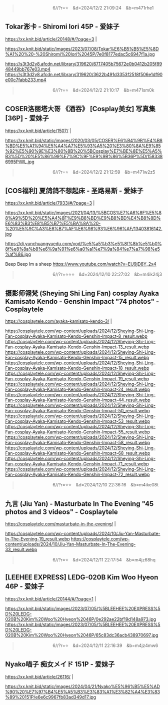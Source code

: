 
>　　　　　　　　6//?r=⭐　&d=2024/12/2 21:09:24　&b=m471rhe1
## Tokar浵卡 - Shiromi Iori 45P - 爱妹子
https://xx.knit.bid/article/20148/#/?page=3
|

https://xx.knit.bid/static/images/2023/07/08/Tokar%E6%B5%B5%E5%8D%A1%20%20-%20Shiromi%20Iori%2045P/7e0f8177edac5c6947f1a.jpg

https://s3t3d2y8.afcdn.net/library/319620/6717405b75672e0b0412b205f8948449bb767e03.mp4
https://s3t3d2y8.afcdn.net/library/319620/3622b491d3353f2518f506e1df90e00c7fabb233.mp4

>　　　　　　　　6//?r=⭐　&d=2024/12/2 21:10:17　&b=m471sm0k
## COSER洛丽塔大哥 《酒吞》 [Cosplay美女] 写真集[36P] - 爱妹子
https://xx.knit.bid/article/1507/
|

https://xx.knit.bid/static/images/2020/03/05/COSER%E6%B4%9B%E4%B8%BD%E5%A1%94%E5%A4%A7%E5%93%A5%20%E3%80%8A%E9%85%92%E5%90%9E%E3%80%8B%20%5BCosplay%E7%BE%8E%E5%A5%B3%5D%20%E5%86%99%E7%9C%9F%E9%9B%86%5B36P%5D/1583386995PiWL.jpg

>　　　　　　　　6//?r=⭐　&d=2024/12/2 21:12:59　&b=m471w2z5
## [COS福利] 夏鸽鸽不想起床 - 圣路易斯 - 爱妹子
https://xx.knit.bid/article/7933/#/?page=3
|

https://xx.knit.bid/static/images/2021/04/13/%5BCOS%E7%A6%8F%E5%88%A9%5D%20%E5%A4%8F%E9%B8%BD%E9%B8%BD%E4%B8%8D%E6%83%B3%E8%B5%B7%E5%BA%8A%20-%20%E5%9C%A3%E8%B7%AF%E6%98%93%E6%96%AF/13403816142.jpg

https://di.yunchuangyuedu.com/vod/%e5%a5%b3%e5%8f%8b%e5%b0%8f%e8%8a%b8%e6%9a%91%e6%a0%a1%e7%9a%84%e7%a7%98%e5%af%86.jpg

Beep Beep Im a sheep
https://www.youtube.com/watch?v=EU9jD8Y_2x4

>　　　　　　　　6//?r=⭐⭐⭐　&d=2024/12/10 22:27:02　&b=m4ik24j3
## 摄影师翎梵 (Sheying Shi Ling Fan) cosplay Ayaka Kamisato Kendo - Genshin Impact "74 photos" - Cosplaytele
https://cosplaytele.com/ayaka-kamisato-kendo-3/
|

https://cosplaytele.com/wp-content/uploads/2024/12/Sheying-Shi-Ling-Fan-cosplay-Ayaka-Kamisato-Kendo-Genshin-Impact-8_result.webp
https://cosplaytele.com/wp-content/uploads/2024/12/Sheying-Shi-Ling-Fan-cosplay-Ayaka-Kamisato-Kendo-Genshin-Impact-13_result.webp
https://cosplaytele.com/wp-content/uploads/2024/12/Sheying-Shi-Ling-Fan-cosplay-Ayaka-Kamisato-Kendo-Genshin-Impact-15_result.webp
https://cosplaytele.com/wp-content/uploads/2024/12/Sheying-Shi-Ling-Fan-cosplay-Ayaka-Kamisato-Kendo-Genshin-Impact-18_result.webp
https://cosplaytele.com/wp-content/uploads/2024/12/Sheying-Shi-Ling-Fan-cosplay-Ayaka-Kamisato-Kendo-Genshin-Impact-19_result.webp
https://cosplaytele.com/wp-content/uploads/2024/12/Sheying-Shi-Ling-Fan-cosplay-Ayaka-Kamisato-Kendo-Genshin-Impact-24_result.webp
https://cosplaytele.com/wp-content/uploads/2024/12/Sheying-Shi-Ling-Fan-cosplay-Ayaka-Kamisato-Kendo-Genshin-Impact-44_result.webp
https://cosplaytele.com/wp-content/uploads/2024/12/Sheying-Shi-Ling-Fan-cosplay-Ayaka-Kamisato-Kendo-Genshin-Impact-50_result.webp
https://cosplaytele.com/wp-content/uploads/2024/12/Sheying-Shi-Ling-Fan-cosplay-Ayaka-Kamisato-Kendo-Genshin-Impact-53_result.webp
https://cosplaytele.com/wp-content/uploads/2024/12/Sheying-Shi-Ling-Fan-cosplay-Ayaka-Kamisato-Kendo-Genshin-Impact-55_result.webp
https://cosplaytele.com/wp-content/uploads/2024/12/Sheying-Shi-Ling-Fan-cosplay-Ayaka-Kamisato-Kendo-Genshin-Impact-58_result.webp
https://cosplaytele.com/wp-content/uploads/2024/12/Sheying-Shi-Ling-Fan-cosplay-Ayaka-Kamisato-Kendo-Genshin-Impact-68_result.webp
https://cosplaytele.com/wp-content/uploads/2024/12/Sheying-Shi-Ling-Fan-cosplay-Ayaka-Kamisato-Kendo-Genshin-Impact-71_result.webp
https://cosplaytele.com/wp-content/uploads/2024/12/Sheying-Shi-Ling-Fan-cosplay-Ayaka-Kamisato-Kendo-Genshin-Impact-72_result.webp

>　　　　　　　　6//?r=⭐⭐　&d=2024/12/10 22:36:16　&b=m4ike08t
## 九言 (Jiu Yan) - Masturbate In The Evening "45 photos and 3 videos" - Cosplaytele
https://cosplaytele.com/masturbate-in-the-evening/
|

https://cosplaytele.com/wp-content/uploads/2024/10/Jiu-Yan-Masturbate-In-The-Evening-19_result.webp
https://cosplaytele.com/wp-content/uploads/2024/10/Jiu-Yan-Masturbate-In-The-Evening-33_result.webp

>　　　　　　　　6//?r=⭐　&d=2024/12/11 22:17:54　&b=m4jz68hq
## [LEEHEE EXPRESS] LEDG-020B Kim Woo Hyeon 46P - 爱妹子
https://xx.knit.bid/article/20144/#/?page=1
|

https://xx.knit.bid/static/images/2023/07/05/%5BLEEHEE%20EXPRESS%5D%20LEDG-020B%20Kim%20Woo%20Hyeon%2046P/0e292ae22bf19d148a973.jpg
https://xx.knit.bid/static/images/2023/07/05/%5BLEEHEE%20EXPRESS%5D%20LEDG-020B%20Kim%20Woo%20Hyeon%2046P/65c83dc36acb438970697.jpg

>　　　　　　　　6//?r=⭐　&d=2024/12/11 22:16:39　&b=m4jz4mw6
## Nyako喵子 痴女メイド 151P - 爱妹子
https://xx.knit.bid/article/26116/
|

https://xx.knit.bid/static/images/2024/04/21/Nyako%E5%96%B5%E5%AD%90%20%E7%97%B4%E5%A5%B3%E3%83%A1%E3%82%A4%E3%83%89%20151P/e6e6c9967fb83ad349d17.jpg
